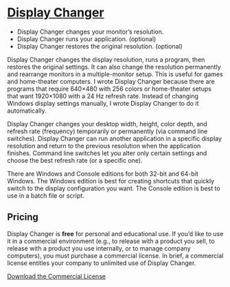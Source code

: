 ﻿# [Display Changer](https://chocolatey.org/packages/display-changer)

- Display Changer changes your monitor’s resolution.
- Display Changer runs your application. (optional)
- Display Changer restores the original resolution. (optional)

Display Changer changes the display resolution, runs a program, then restores the original settings. It can also change the resolution permanently and rearrange monitors in a multiple-monitor setup. This is useful for games and home-theater computers. I wrote Display Changer because there are programs that require 640×480 with 256 colors or home-theater setups that want 1920×1080 with a 24 Hz refresh rate. Instead of changing Windows display settings manually, I wrote Display Changer to do it automatically.

Display Changer changes your desktop width, height, color depth, and refresh rate (frequency) temporarily or permanently (via command line switches). Display Changer can run another application in a specific display resolution and return to the previous resolution when the application finishes. Command line switches let you alter only certain settings and choose the best refresh rate (or a specific one).


There are Windows and Console editions for both 32-bit and 64-bit Windows. The Windows edition is best for creating shortcuts that quickly switch to the display configuration you want. The Console edition is best to use in a batch file or script.

## Pricing
Display Changer is **free** for personal and educational use. If you’d like to use it in a commercial environment (e.g., to release with a product you sell, to release with a product you use internally, or to manage company computers), you must purchase a commercial license. In brief, a commercial license entitles your company to unlimited use of Display Changer.

[Download the Commercial License](https://12noon.com/files/12noon_display_changer_license.pdf)